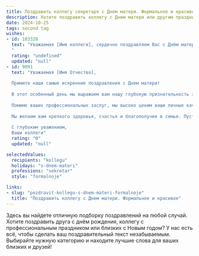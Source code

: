 ```yaml
---
title: Поздравить коллегу секретаря с Днем матери. Формальное и красивое
description: Хотите поздравить коллегу с Днем матери или другим праздником? Наш ИИ создаст незабываемое поздравление, а вы обязательно выделитесь среди других.  
date: 2024-10-25
tags: second tag
wishes:
- id: 103328
  text: "Уважаемая [Имя коллеги], сердечно поздравляем Вас с Днём матери! Желаем Вам крепкого здоровья, семейного благополучия и безграничного счастья, окружённого любовью и заботой Ваших близких. Пусть Ваш профессионализм и доброта, которые мы ценим в Вас как секретаря,  находят отражение в радости и гармонии Вашей семьи.
  "
  rating: "undefined"
  updated: "null"
- id: 9091
  text: "Уважаемая [Имя Отчество],
  
  Примите наши самые искренние поздравления с Днем матери!
  
  В этот особенный день мы выражаем вам нашу глубокую признательность за ваш неоценимый вклад в нашу компанию. Ваша безупречная работа и организаторские способности являются незаменимым звеном в обеспечении эффективного функционирования нашего предприятия.
  
  Помимо ваших профессиональных заслуг, мы высоко ценим ваши личные качества: доброту, отзывчивость и готовность всегда прийти на помощь. Несомненно, вы являетесь прекрасным примером для подражания, как для коллег, так и для ваших близких.
  
  Мы желаем вам крепкого здоровья, счастья и благополучия в семье. Пусть тепло и любовь ваших детей согревает вас каждый день, а их достижения и успехи дарят вам истинную радость.
  
  С глубоким уважением,
  Ваши коллеги"
  rating: "0"
  updated: "null"

selectedValues:
  recipients: "kollegu"
  holidays: "s-dnem-materi"
  professions: "sekretar"
  style: "formalnoje"

links:
- slug: "pozdravit-kollegu-s-dnem-materi-formalnoje"
  title: "Поздравить коллегу с Днем матери. Формальное и красивое"
---
```


Здесь вы найдете отличную подборку поздравлений на любой случай. 
Хотите поздравить друга с днём рождения, коллегу с профессиональным праздником или близких с Новым годом? У нас есть всё, чтобы сделать ваш поздравительный текст незабываемым. Выбирайте нужную категорию и находите лучшие слова для ваших близких и друзей!
